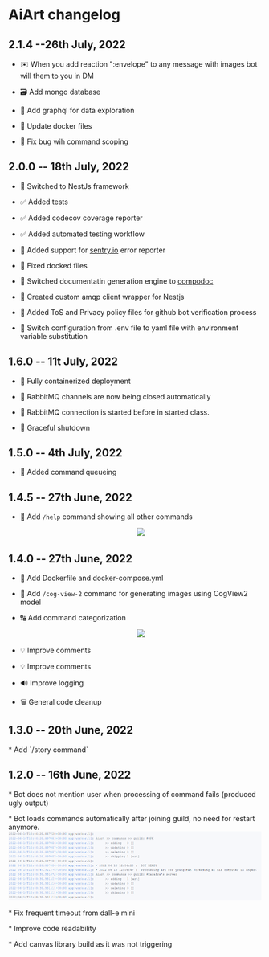 # AiArt changelog

## 2.1.4 --26th July, 2022

 * :envelope: When you add reaction ":envelope" to any message with images bot will them to you in DM

 * :card_file_box: Add mongo database

  * :monocle_face: Add graphql for data exploration

  * :whale: Update docker files

  * :bug: Fix bug wih command scoping
## 2.0.0 -- 18th July, 2022

* :bricks: Switched to NestJs framework

* :white_check_mark: Added tests

* :white_check_mark: Added codecov coverage reporter

* :white_check_mark: Added automated testing workflow

* :goal_net: Added support for [sentry.io](https://sentry.io) error reporter

* :whale: Fixed docked files

* :art: Switched documentatin generation engine to [compodoc](https://compodoc.app)

* :necktie: Created custom amqp client wrapper for Nestjs

* :memo: Added ToS and Privacy policy files for github bot verification process

* :wrench: Switch configuration from .env file to yaml file with environment variable substitution


## 1.6.0 -- 11t July, 2022

* :necktie: Fully containerized deployment 

* :rabbit: RabbitMQ channels are now being closed automatically

* :rabbit: RabbitMQ connection is started before in started class.

* :art: Graceful shutdown 

## 1.5.0 -- 4th July, 2022

* :necktie: Added command queueing

## 1.4.5 -- 27th June, 2022

<p>

* :robot: Add `/help` command showing all other commands
    
    <p align="center">
        <img src="https://raw.githubusercontent.com/karafra/ai-art/main/.github/images/help-showcase.gif" />
    </p>

</p>

## 1.4.0 -- 27th June, 2022
<p>

* :whale: Add Dockerfile and docker-compose.yml

</p>

<p>

* :robot: Add `/cog-view-2` command for generating images using CogView2 model  

</p>

<p>

* :capital_abcd: Add command categorization

    <p align="center">
        <img src="https://raw.githubusercontent.com/karafra/ai-art/main/.github/images/command-selection.png"/>
    </p>

</p>

<p>

 * :bulb: Improve comments

</p>


<p>

 * :bulb: Improve comments

</p>

<p>

 * :loud_sound: Improve logging 

</p>


<p>

* :wastebasket: General code cleanup

</p>

## 1.3.0 -- 20th June, 2022

<p>
* Add `/story command`
</p>

## 1.2.0 -- 16th June, 2022

<p>
    * Bot does not mention user when processing of command fails (produced ugly output)
</p>
<p>
    * Bot loads commands automatically after joining guild, no need for restart anymore. 
        <img src="https://raw.githubusercontent.com/karafra/ai-art/main/.github/images/auto-add-commands-log.png" /> 
</p>
<p>
* Fix frequent timeout from dall-e mini
</p>
<p>
* Improve code readability
</p>
* Add canvas library build as it was not triggering
</p>
